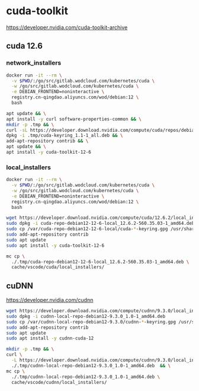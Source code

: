 # cuda-toolkit

[<https://developer.nvidia.com/cuda-toolkit-archive>](https://developer.nvidia.com/cuda-downloads?target_os=Linux&target_arch=x86_64&Distribution=Debian&target_version=12&target_type=deb_local)

## cuda 12.6

### network_installers

```bash
docker run -it --rm \
  -v $PWD/:/go/src/gitlab.wodcloud.com/kubernetes/cuda \
  -w /go/src/gitlab.wodcloud.com/kubernetes/cuda \
  -e DEBIAN_FRONTEND=noninteractive \
  registry.cn-qingdao.aliyuncs.com/wod/debian:12 \
  bash

apt update && \
apt install -y curl software-properties-common && \
mkdir -p .tmp && \
curl -sL https://developer.download.nvidia.com/compute/cuda/repos/debian12/x86_64/cuda-keyring_1.1-1_all.deb > .tmp/cuda-keyring_1.1-1_all.deb && \
dpkg -i .tmp/cuda-keyring_1.1-1_all.deb && \
add-apt-repository contrib && \
apt update && \
apt install -y cuda-toolkit-12-6
```

### local_installers

```bash
docker run -it --rm \
  -v $PWD/:/go/src/gitlab.wodcloud.com/kubernetes/cuda \
  -w /go/src/gitlab.wodcloud.com/kubernetes/cuda \
  -e DEBIAN_FRONTEND=noninteractive \
  registry.cn-qingdao.aliyuncs.com/wod/debian:12 \
  bash

wget https://developer.download.nvidia.com/compute/cuda/12.6.2/local_installers/cuda-repo-debian12-12-6-local_12.6.2-560.35.03-1_amd64.deb
sudo dpkg -i cuda-repo-debian12-12-6-local_12.6.2-560.35.03-1_amd64.deb
sudo cp /var/cuda-repo-debian12-12-6-local/cuda-*-keyring.gpg /usr/share/keyrings/
sudo add-apt-repository contrib
sudo apt update
sudo apt install -y cuda-toolkit-12-6

mc cp \
  ./.tmp/cuda-repo-debian12-12-6-local_12.6.2-560.35.03-1_amd64.deb \
  cache/vscode/cuda/local_installers/
```

## cuDNN

<https://developer.nvidia.com/cudnn>

```bash
wget https://developer.download.nvidia.com/compute/cudnn/9.3.0/local_installers/cudnn-local-repo-debian12-9.3.0_1.0-1_amd64.deb
sudo dpkg -i cudnn-local-repo-debian12-9.3.0_1.0-1_amd64.deb
sudo cp /var/cudnn-local-repo-debian12-9.3.0/cudnn-*-keyring.gpg /usr/share/keyrings/
sudo add-apt-repository contrib
sudo apt update
sudo apt install -y cudnn-cuda-12

mkdir -p .tmp && \
curl \
  -L https://developer.download.nvidia.com/compute/cudnn/9.3.0/local_installers/cudnn-local-repo-debian12-9.3.0_1.0-1_amd64.deb > \
  ./.tmp/cudnn-local-repo-debian12-9.3.0_1.0-1_amd64.deb  && \
mc cp \
  ./.tmp/cudnn-local-repo-debian12-9.3.0_1.0-1_amd64.deb \
  cache/vscode/cudnn/local_installers/
```
